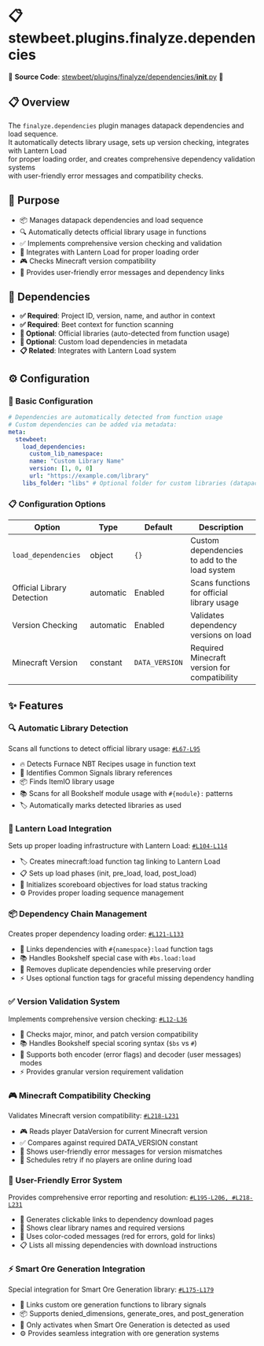 
# 📋 stewbeet.plugins.finalyze.dependencies

📄 **Source Code**: [stewbeet/plugins/finalyze/dependencies/__init__.py](../../python_package/stewbeet/plugins/finalyze/dependencies/__init__.py) 🔗

## 📋 Overview
The `finalyze.dependencies` plugin manages datapack dependencies and load sequence.<br>
It automatically detects library usage, sets up version checking, integrates with Lantern Load<br>
for proper loading order, and creates comprehensive dependency validation systems<br>
with user-friendly error messages and compatibility checks.

## 🎯 Purpose
- 📦 Manages datapack dependencies and load sequence
- 🔍 Automatically detects official library usage in functions
- ✅ Implements comprehensive version checking and validation
- 🔗 Integrates with Lantern Load for proper loading order
- 🎮 Checks Minecraft version compatibility
- 📢 Provides user-friendly error messages and dependency links

## 🔗 Dependencies
- **✅ Required**: Project ID, version, name, and author in context
- **✅ Required**: Beet context for function scanning
- **🔧 Optional**: Official libraries (auto-detected from function usage)
- **🔧 Optional**: Custom load dependencies in metadata
- **📋 Related**: Integrates with Lantern Load system

## ⚙️ Configuration

### 🎯 Basic Configuration
```yaml
# Dependencies are automatically detected from function usage
# Custom dependencies can be added via metadata:
meta:
  stewbeet:
    load_dependencies:
      custom_lib_namespace:
      name: "Custom Library Name"
      version: [1, 0, 0]
      url: "https://example.com/library"
    libs_folder: "libs" # Optional folder for custom libraries (datapack and resource pack)
```

### 📋 Configuration Options

| Option | Type | Default | Description |
|--------|------|---------|-------------|
| `load_dependencies` | object | `{}` | Custom dependencies to add to the load system |
| Official Library Detection | automatic | Enabled | Scans functions for official library usage |
| Version Checking | automatic | Enabled | Validates dependency versions on load |
| Minecraft Version | constant | `DATA_VERSION` | Required Minecraft version for compatibility |

## ✨ Features

### 🔍 Automatic Library Detection
Scans all functions to detect official library usage: [`#L67-L95`](../../python_package/stewbeet/plugins/finalyze/dependencies/__init__.py#L67-L95)
- 🔥 Detects Furnace NBT Recipes usage in function text
- 📡 Identifies Common Signals library references
- 📦 Finds ItemIO library usage
- 📚 Scans for all Bookshelf module usage with `#{module}:` patterns
- 🏷️ Automatically marks detected libraries as used

### 🔗 Lantern Load Integration
Sets up proper loading infrastructure with Lantern Load: [`#L104-L114`](../../python_package/stewbeet/plugins/finalyze/dependencies/__init__.py#L104-L114)
- 🏷️ Creates minecraft:load function tag linking to Lantern Load
- 📋 Sets up load phases (init, pre_load, load, post_load)
- 🔄 Initializes scoreboard objectives for load status tracking
- ⚙️ Provides proper loading sequence management

### 📦 Dependency Chain Management
Creates proper dependency loading order: [`#L121-L133`](../../python_package/stewbeet/plugins/finalyze/dependencies/__init__.py#L121-L133)
- 🔗 Links dependencies with `#{namespace}:load` function tags
- 📚 Handles Bookshelf special case with `#bs.load:load`
- 🎯 Removes duplicate dependencies while preserving order
- ⚡ Uses optional function tags for graceful missing dependency handling

### ✅ Version Validation System
Implements comprehensive version checking: [`#L12-L36`](../../python_package/stewbeet/plugins/finalyze/dependencies/__init__.py#L12-L36)
- 🔢 Checks major, minor, and patch version compatibility
- 📚 Handles Bookshelf special scoring syntax (`$bs` vs `#`)
- 🎯 Supports both encoder (error flags) and decoder (user messages) modes
- ⚡ Provides granular version requirement validation

### 🎮 Minecraft Compatibility Checking
Validates Minecraft version compatibility: [`#L218-L231`](../../python_package/stewbeet/plugins/finalyze/dependencies/__init__.py#L218-L231)
- 🎮 Reads player DataVersion for current Minecraft version
- ✅ Compares against required DATA_VERSION constant
- 📢 Shows user-friendly error messages for version mismatches
- 🔄 Schedules retry if no players are online during load

### 📢 User-Friendly Error System
Provides comprehensive error reporting and resolution: [`#L195-L206, #L218-L231`](../../python_package/stewbeet/plugins/finalyze/dependencies/__init__.py#L195-L206)
- 🔗 Generates clickable links to dependency download pages
- 📝 Shows clear library names and required versions
- 🎨 Uses color-coded messages (red for errors, gold for links)
- 📋 Lists all missing dependencies with download instructions

### ⚡ Smart Ore Generation Integration
Special integration for Smart Ore Generation library: [`#L175-L179`](../../python_package/stewbeet/plugins/finalyze/dependencies/__init__.py#L175-L179)
- 🔗 Links custom ore generation functions to library signals
- 📦 Supports denied_dimensions, generate_ores, and post_generation
- 🎯 Only activates when Smart Ore Generation is detected as used
- ⚙️ Provides seamless integration with ore generation systems 

